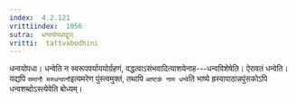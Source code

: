 ```yaml
---
index:  4.2.121
vrittiindex:  1056
sutra:  धन्वयोपधाद्वुञ्
vritti:  tattvabodhini 
---
```


धन्वयोपधा। धन्वेति न स्वरूपपर्याययोर्ग्रहणं, वद्धत्वाऽसंभवादित्याशयेनाह---धन्वविशेषेति। ऐरावतं धन्वेति। यद्यपि `समानौ मरुधन्वानौ`इत्यमरेण पुंस्त्वमुक्तं, तथापि `आष्टकं नाम धन्वे`ति भाष्ये ह्रस्वापाठान्नपुंसकोऽपि धन्वशब्दोऽस्त्येवेति बोध्यम्।

